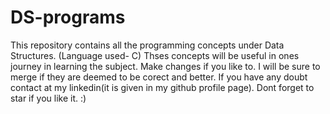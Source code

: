 # DS-programs
This  repository contains all the programming concepts under Data Structures.
(Language used- C)
Thses concepts will be useful in ones journey in learning the subject.
Make changes if you like to. I will be sure to merge if they are deemed to be corect and better.
If you have any doubt contact at my linkedin(it is given in my github profile page).
Dont forget to star if you like it. :) 
